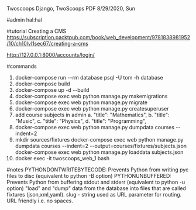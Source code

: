 Twoscoops Django, TwoScoops PDF
8/29/2020, Sun

#admin
hal:hal

#tutorial
Creating a CMS
https://subscription.packtpub.com/book/web_development/9781838981952/10/ch10lvl1sec67/creating-a-cms

http://127.0.0.1:8000/accounts/login/


#commands
1. docker-compose run --rm database psql -U tom -h database 
2. docker-compose build
3. docker-compose up -d --build
4. docker-compose exec web python manage.py makemigrations
5. docker-compose exec web python manage.py migrate
6. docker-compose exec web python manage.py createsuperuser
7. add course subjects in admin 
    a. "title": "Mathematics",
    b. "title": "Music",
    c. "title": "Physics",
    d. "title": "Programming",
8. docker-compose exec web python manage.py dumpdata courses --indent=2
9. mkdir sources/fixtures
   docker-compose exec web python manage.py dumpdata courses --indent=2 --output=courses/fixtures/subjects.json
   docker-compose exec web python manage.py loaddata subjects.json  
10. docker exec -it twoscoops_web_1 bash

   



#notes
PYTHONDONTWRITEBYTECODE: Prevents Python from writing pyc files to disc (equivalent to python -B option)
PYTHONUNBUFFERED: Prevents Python from buffering stdout and stderr (equivalent to python -u option)
"load" and "dump" data from the database into files that are called fixtures (json,xml,yaml). 
slug - string used as URL parameter for routing. URL friendly i.e. no spaces. 

